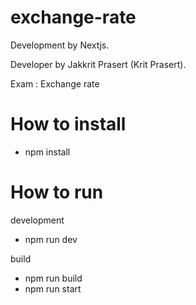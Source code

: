 # exchange-rate
Development by Nextjs.

Developer by Jakkrit Prasert (Krit Prasert).

Exam : Exchange rate


# How to install
- npm install

# How to run
development
- npm run dev

build 
- npm run build
- npm run start
